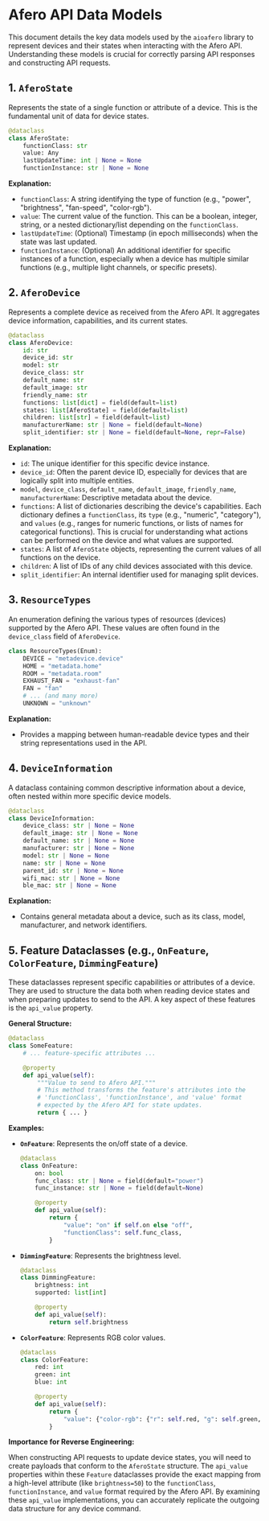 # Afero API Data Models

This document details the key data models used by the `aioafero` library to represent devices and their states when interacting with the Afero API. Understanding these models is crucial for correctly parsing API responses and constructing API requests.

## 1. `AferoState`

Represents the state of a single function or attribute of a device. This is the fundamental unit of data for device states.

```python
@dataclass
class AferoState:
    functionClass: str
    value: Any
    lastUpdateTime: int | None = None
    functionInstance: str | None = None
```

**Explanation:**
*   `functionClass`: A string identifying the type of function (e.g., "power", "brightness", "fan-speed", "color-rgb").
*   `value`: The current value of the function. This can be a boolean, integer, string, or a nested dictionary/list depending on the `functionClass`.
*   `lastUpdateTime`: (Optional) Timestamp (in epoch milliseconds) when the state was last updated.
*   `functionInstance`: (Optional) An additional identifier for specific instances of a function, especially when a device has multiple similar functions (e.g., multiple light channels, or specific presets).

## 2. `AferoDevice`

Represents a complete device as received from the Afero API. It aggregates device information, capabilities, and its current states.

```python
@dataclass
class AferoDevice:
    id: str
    device_id: str
    model: str
    device_class: str
    default_name: str
    default_image: str
    friendly_name: str
    functions: list[dict] = field(default=list)
    states: list[AferoState] = field(default=list)
    children: list[str] = field(default=list)
    manufacturerName: str | None = field(default=None)
    split_identifier: str | None = field(default=None, repr=False)
```

**Explanation:**
*   `id`: The unique identifier for this specific device instance.
*   `device_id`: Often the parent device ID, especially for devices that are logically split into multiple entities.
*   `model`, `device_class`, `default_name`, `default_image`, `friendly_name`, `manufacturerName`: Descriptive metadata about the device.
*   `functions`: A list of dictionaries describing the device's capabilities. Each dictionary defines a `functionClass`, its `type` (e.g., "numeric", "category"), and `values` (e.g., ranges for numeric functions, or lists of names for categorical functions). This is crucial for understanding what actions can be performed on the device and what values are supported.
*   `states`: A list of `AferoState` objects, representing the current values of all functions on the device.
*   `children`: A list of IDs of any child devices associated with this device.
*   `split_identifier`: An internal identifier used for managing split devices.

## 3. `ResourceTypes`

An enumeration defining the various types of resources (devices) supported by the Afero API. These values are often found in the `device_class` field of `AferoDevice`.

```python
class ResourceTypes(Enum):
    DEVICE = "metadevice.device"
    HOME = "metadata.home"
    ROOM = "metadata.room"
    EXHAUST_FAN = "exhaust-fan"
    FAN = "fan"
    # ... (and many more)
    UNKNOWN = "unknown"
```

**Explanation:**
*   Provides a mapping between human-readable device types and their string representations used in the API.

## 4. `DeviceInformation`

A dataclass containing common descriptive information about a device, often nested within more specific device models.

```python
@dataclass
class DeviceInformation:
    device_class: str | None = None
    default_image: str | None = None
    default_name: str | None = None
    manufacturer: str | None = None
    model: str | None = None
    name: str | None = None
    parent_id: str | None = None
    wifi_mac: str | None = None
    ble_mac: str | None = None
```

**Explanation:**
*   Contains general metadata about a device, such as its class, model, manufacturer, and network identifiers.

## 5. Feature Dataclasses (e.g., `OnFeature`, `ColorFeature`, `DimmingFeature`)

These dataclasses represent specific capabilities or attributes of a device. They are used to structure the data both when reading device states and when preparing updates to send to the API. A key aspect of these features is the `api_value` property.

**General Structure:**

```python
@dataclass
class SomeFeature:
    # ... feature-specific attributes ...

    @property
    def api_value(self):
        """Value to send to Afero API."""
        # This method transforms the feature's attributes into the
        # 'functionClass', 'functionInstance', and 'value' format
        # expected by the Afero API for state updates.
        return { ... }
```

**Examples:**

*   **`OnFeature`**: Represents the on/off state of a device.
    ```python
    @dataclass
    class OnFeature:
        on: bool
        func_class: str | None = field(default="power")
        func_instance: str | None = field(default=None)

        @property
        def api_value(self):
            return {
                "value": "on" if self.on else "off",
                "functionClass": self.func_class,
            }
    ```

*   **`DimmingFeature`**: Represents the brightness level.
    ```python
    @dataclass
    class DimmingFeature:
        brightness: int
        supported: list[int]

        @property
        def api_value(self):
            return self.brightness
    ```

*   **`ColorFeature`**: Represents RGB color values.
    ```python
    @dataclass
    class ColorFeature:
        red: int
        green: int
        blue: int

        @property
        def api_value(self):
            return {
                "value": {"color-rgb": {"r": self.red, "g": self.green, "b": self.blue}}
            }
    ```

**Importance for Reverse Engineering:**

When constructing API requests to update device states, you will need to create payloads that conform to the `AferoState` structure. The `api_value` properties within these `Feature` dataclasses provide the exact mapping from a high-level attribute (like `brightness=50`) to the `functionClass`, `functionInstance`, and `value` format required by the Afero API. By examining these `api_value` implementations, you can accurately replicate the outgoing data structure for any device command.
